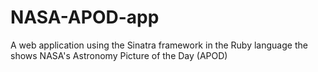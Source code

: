 # NASA-APOD-app
A web application using the Sinatra framework in the Ruby language the shows NASA's Astronomy Picture of the Day (APOD)
